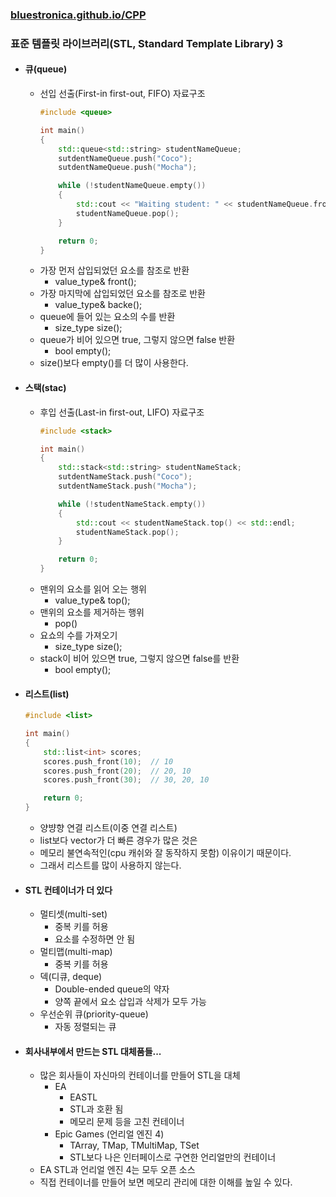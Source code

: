 ### [bluestronica.github.io/CPP](https://bluestronica.github.io/CPP)

### 표준 템플릿 라이브러리(STL, Standard Template Library) 3
- #### 큐(queue)
    - 선입 선출(First-in first-out, FIFO) 자료구조
        ```c++
        #include <queue>

        int main()
        {
            std::queue<std::string> studentNameQueue;
            sutdentNameQueue.push("Coco");
            sutdentNameQueue.push("Mocha");

            while (!studentNameQueue.empty())
            {
                std::cout << "Waiting student: " << studentNameQueue.front() << std::endl;
                studentNameQueue.pop();
            }

            return 0;
        }
        ```
    - 가장 먼저 삽입되었던 요소를 참조로 반환
        - value_type& front();
    - 가장 마지막에 삽입되었던 요소를 참조로 반환
        - value_type& backe();
    - queue에 들어 있는 요소의 수를 반환
        - size_type size();
    - queue가 비어 있으면 true, 그렇지 않으면 false 반환
        - bool empty();
    - size()보다 empty()를 더 많이 사용한다.

- #### 스택(stac)
    - 후입 선출(Last-in first-out, LIFO) 자료구조
        ```c++
        #include <stack>

        int main()
        {
            std::stack<std::string> studentNameStack;
            sutdentNameStack.push("Coco");
            sutdentNameStack.push("Mocha");

            while (!studentNameStack.empty())
            {
                std::cout << studentNameStack.top() << std::endl;
                studentNameStack.pop();
            }

            return 0;
        }
        ```
    - 맨위의 요소를 읽어 오는 행위
        - value_type& top();
    - 맨위의 요소를 제거하는 행위
        - pop()
    - 요쇼의 수를 가져오기
        - size_type size();
    - stack이 비어 있으면 true, 그렇지 않으면 false를 반환
        - bool empty();

- #### 리스트(list)
    ```c++
    #include <list>

    int main()
    {
        std::list<int> scores;
        scores.push_front(10);  // 10
        scores.push_front(20);  // 20, 10
        scores.push_front(30);  // 30, 20, 10

        return 0;
    }
    ```
    - 양뱡향 연결 리스트(이중 연결 리스트)
    - list보다 vector가 더 빠른 경우가 많은 것은
    - 메모리 불연속적인(cpu 캐쉬와 잘 동작하지 못함) 이유이기 때문이다.
    - 그래서 리스트를 많이 사용하지 않는다.

- #### STL 컨테이너가 더 있다
    - 멀티셋(multi-set)
        - 중복 키를 허용
        - 요소를 수정하면 안 됨
    - 멀티맵(multi-map)
        - 중복 키를 허용
    - 덱(디큐, deque)
        - Double-ended queue의 약자
        - 양쪽 끝에서 요소 삽입과 삭제가 모두 가능
    - 우선순위 큐(priority-queue)
        - 자동 정렬되는 큐

- #### 회사내부에서 만드는 STL 대체품들...
    - 많은 회사들이 자신마의 컨테이너를 만들어 STL을 대체
        - EA
            - EASTL
            - STL과 호환 됨
            - 메모리 문제 등을 고친 컨테이너
        - Epic Games (언리얼 엔진 4)
            - TArray, TMap, TMultiMap, TSet
            - STL보다 나은 인터페이스로 구연한 언리얼만의 컨테이너
    - EA STL과 언리얼 엔진 4는 모두 오픈 소스
    - 직접 컨테이너를 만들어 보면 메모리 관리에 대한 이해를 높일 수 있다. 